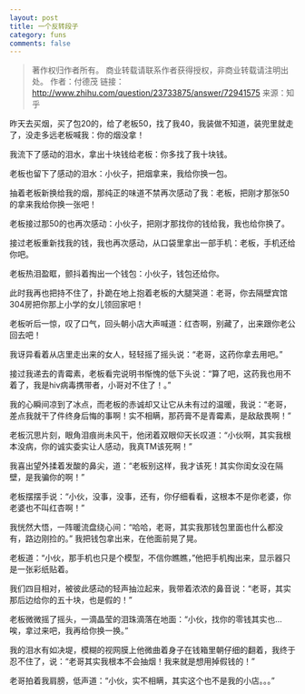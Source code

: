 ```yaml
---
layout: post
title: 一个反转段子
category: funs
comments: false
---
```


>著作权归作者所有。
商业转载请联系作者获得授权，非商业转载请注明出处。
作者：付德茂
链接：http://www.zhihu.com/question/23733875/answer/72941575
来源：知乎

昨天去买烟，买了包20的，给了老板50，找了我40，我装做不知道，装兜里就走了，没走多远老板喊我：你的烟没拿！

我流下了感动的泪水，拿出十块钱给老板：你多找了我十块钱。

老板也留下了感动的泪水：小伙子，把烟拿来，我给你换一包。

抽着老板新换给我的烟，那纯正的味道不禁再次感动了我：老板，把刚才那张50的拿来我给你换一张吧！

老板接过那50的也再次感动：小伙子，把刚才那找你的钱给我，我也给你换了。

接过老板重新找我的钱，我也再次感动，从口袋里拿出一部手机：老板，手机还给你吧。

老板热泪盈眶，颤抖着掏出一个钱包：小伙子，钱包还给你。

此时我再也把持不住了，扑跪在地上抱着老板的大腿哭道：老哥，你去隔壁宾馆304房把你那上小学的女儿领回家吧！

老板听后一惊，叹了口气，回头朝小店大声喊道：红杏啊，别藏了，出来跟你老公回去吧！

我讶异看着从店里走出来的女人，轻轻摇了摇头说：“老哥，这药你拿去用吧。”

接过我递去的青霉素，老板看完说明书惭愧的低下头说：“算了吧，这药我也用不着了，我是hiv病毒携带者，小哥对不住了！。”

我的心瞬间凉到了冰点，而老板的赤诚却又让它从未有过的温暖，我说：“老哥，差点我就干了件终身后悔的事啊！实不相瞒，那药膏不是青霉素，是敌敌畏啊！”

老板沉思片刻，眼角泪痕尚未风干，他闭着双眼仰天长叹道：“小伙啊，其实我根本没病，你的诚实委实让人感动，我真TM该死啊！”

我喜出望外揉着发酸的鼻尖，道：“老板别这样，我才该死！其实你闺女没在隔壁，是我骗你的啊！”

老板摆摆手说：“小伙，没事，没事，还有，你仔细看看，这根本不是你老婆，你老婆也不叫红杏啊！”

我恍然大悟，一阵暖流盘绕心间：“哈哈，老哥，其实我那钱包里面也什么都没有，路边刚捡的。”
我把钱包拿出来，在他面前晃了晃。

老板道：“小伙，那手机也只是个模型，不信你瞧瞧，”他把手机掏出来，显示器只是一张彩纸贴着。

我们四目相对，被彼此感动的轻声抽泣起来，我带着浓浓的鼻音说：“老哥，其实那后边给你的五十块，也是假的！”

老板微微摇了摇头，一滴晶莹的泪珠滴落在地面：“小伙，找你的零钱其实也...唉，拿过来吧，我再给你换一换。”

我的泪水有如决堤，模糊的视网膜上他微曲着身子在钱箱里朝仔细的翻着，我终于忍不住了，说：“老哥其实我根本不会抽烟！我来就是想用掉假钱的！”

老哥拍着我肩膀，低声道：“小伙，实不相瞒，其实这个也不是我的小店。。。”
